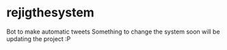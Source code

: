 # rejigthesystem
Bot to make automatic tweets
Something to change the system 
soon will be updating the project :P
